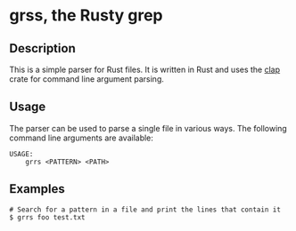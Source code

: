 # grss, the Rusty grep
## Description
This is a simple parser for Rust files. It is written in Rust and uses the [clap](https://crates.io/crates/clap) crate for command line argument parsing.

## Usage
The parser can be used to parse a single file in various ways. The following command line arguments are available:
```
USAGE:
    grrs <PATTERN> <PATH>
```

## Examples
```
# Search for a pattern in a file and print the lines that contain it
$ grrs foo test.txt